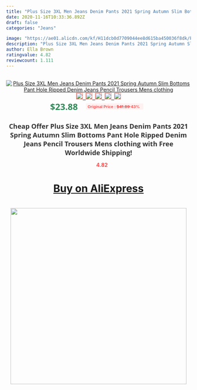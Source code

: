```yaml
---
title: "Plus Size 3XL Men Jeans Denim Pants 2021 Spring Autumn Slim Bottoms Pant Hole Ripped Denim Jeans Pencil Trousers Mens clothing"
date: 2020-11-16T10:33:36.892Z
draft: false
categories: "Jeans"

image: "https://ae01.alicdn.com/kf/H11dcb0d7709044ee8d615ba450036f8dk/Plus-Size-3XL-Men-Jeans-Denim-Pants-2021-Spring-Autumn-Slim-Bottoms-Pant-Hole-Ripped-Denim.jpg"
description: "Plus Size 3XL Men Jeans Denim Pants 2021 Spring Autumn Slim Bottoms Pant Hole Ripped Denim Jeans Pencil Trousers Mens clothing"
author: Ella Brown
ratingvalue: 4.82
reviewcount: 1.111
---
```

<br>
<div style="text-align: center;">
<a href="https://s.click.aliexpress.com/e/_AWsnzT" target="_blank" rel="nofollow noopener noreferrer"><img alt="Plus Size 3XL Men Jeans Denim Pants 2021 Spring Autumn Slim Bottoms Pant Hole Ripped Denim Jeans Pencil Trousers Mens clothing" class="magnifier-image" src="https://ae01.alicdn.com/kf/H11dcb0d7709044ee8d615ba450036f8dk/Plus-Size-3XL-Men-Jeans-Denim-Pants-2021-Spring-Autumn-Slim-Bottoms-Pant-Hole-Ripped-Denim.jpg_640x640.jpg">
<br>
<img style="border:1px solid salmon" src="https://ae01.alicdn.com/kf/H11dcb0d7709044ee8d615ba450036f8dk/Plus-Size-3XL-Men-Jeans-Denim-Pants-2021-Spring-Autumn-Slim-Bottoms-Pant-Hole-Ripped-Denim.jpg_120x120.jpg">&nbsp;&nbsp;<img style="border:1px solid salmon" src="https://ae01.alicdn.com/kf/Hfe8994bba154401c8908d7ca7fc8ee30e/Plus-Size-3XL-Men-Jeans-Denim-Pants-2021-Spring-Autumn-Slim-Bottoms-Pant-Hole-Ripped-Denim.jpg_120x120.jpg">&nbsp;&nbsp;<img style="border:1px solid salmon" src="https://ae01.alicdn.com/kf/Hccc0abca76f04ab8a21c12cfc3aa3f59l/Plus-Size-3XL-Men-Jeans-Denim-Pants-2021-Spring-Autumn-Slim-Bottoms-Pant-Hole-Ripped-Denim.jpg_120x120.jpg">&nbsp;&nbsp;<img style="border:1px solid salmon" src="https://ae01.alicdn.com/kf/H6aa3d26af44f4e76a632b8e819e89a1dF/Plus-Size-3XL-Men-Jeans-Denim-Pants-2021-Spring-Autumn-Slim-Bottoms-Pant-Hole-Ripped-Denim.jpg_120x120.jpg">&nbsp;&nbsp;<img style="border:1px solid salmon" src="https://ae01.alicdn.com/kf/H7408b2ddf97645a5b5e7ac4ec4e98847o/Plus-Size-3XL-Men-Jeans-Denim-Pants-2021-Spring-Autumn-Slim-Bottoms-Pant-Hole-Ripped-Denim.jpg_120x120.jpg"></a></div><br0>
<div style="text-align: center;"><span style="background-color: white; border: 0px; box-sizing: border-box; color: seagreen; display: inline-block; font-family: &quot;open sans&quot; , &quot;arial&quot; , &quot;helvetica&quot; , sans-serif , &quot;heiti&quot;; font-size: 24px; font-stretch: inherit; font-weight: 700; line-height: inherit; margin: 0px 10px 0px 0px; padding: 0px; vertical-align: middle;">$23.88 </span>
<span style="background: rgb(255 , 241 , 241); border-radius: 3px; border: 0px; box-sizing: border-box; color: #ff4747; display: inline-block; font-family: inherit; font-size: 12px; font-stretch: inherit; font-style: inherit; font-variant: inherit; font-weight: 600; line-height: inherit; margin: 0px; padding: 2px 5px; transform: scale(0.9); vertical-align: middle;">Original Price : <b style="text-decoration: line-through;">$41.89 </b> 43%&nbsp;&nbsp;</span></div>
<h1 style="color: #333333; display: inline-block; font-family: &quot;open sans&quot; , &quot;arial&quot; , &quot;helvetica&quot; , sans-serif , &quot;heiti&quot;; font-size: 18px; font-stretch: inherit; font-weight: 700; text-align: center;">Cheap Offer Plus Size 3XL Men Jeans Denim Pants 2021 Spring Autumn Slim Bottoms Pant Hole Ripped Denim Jeans Pencil Trousers Mens clothing with Free Worldwide Shipping!</h1>
<div style="color: #ff4747; text-align: center;">
<img src="https://4.bp.blogspot.com/-M0ZcTcb-5uY/XleCXlxnR4I/AAAAAAAAAEc/OrjgMkXV1oMQFaCRZj5HQwOCBcu3w1FegCPcBGAYYCw/s1600/star.png" style="height: 15px;">&nbsp;<b>4.82</b></div>
<div class="button_cont" align="center"><a class="buynow_a" href="https://s.click.aliexpress.com/e/_AWsnzT" target="_blank" rel="nofollow noopener noreferrer"><H1>Buy on AliExpress</H1></a></div><br>
<div class="separator" style="clear: both; text-align: center;">
<img src="https://lh3.googleusercontent.com/-pTy5HemUv9M/XlePHvY0dAI/AAAAAAAAAE4/0nX5iRUoIWY8eMW9Dpxeirr157OZliDIgCLcBGAsYHQ/s1600/badge.gif" width="480">
</div>

